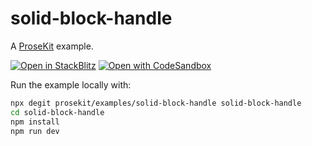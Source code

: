 # solid-block-handle

A [ProseKit](https://prosekit.dev) example.

[![Open in StackBlitz](https://developer.stackblitz.com/img/open_in_stackblitz.svg)](https://stackblitz.com/github/prosekit/examples/tree/master/solid-block-handle)
[![Open with CodeSandbox](https://assets.codesandbox.io/github/button-edit-lime.svg)](https://codesandbox.io/p/sandbox/github/prosekit/examples/tree/master/solid-block-handle)

Run the example locally with:

```bash
npx degit prosekit/examples/solid-block-handle solid-block-handle
cd solid-block-handle
npm install
npm run dev
```
